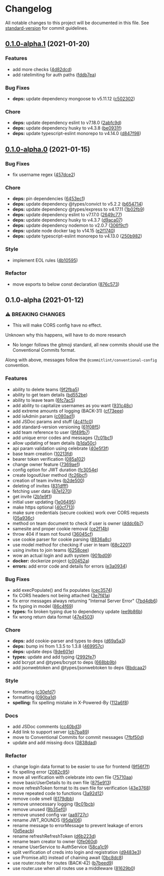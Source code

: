 # Changelog

All notable changes to this project will be documented in this file. See [standard-version](https://github.com/conventional-changelog/standard-version) for commit guidelines.

## [0.1.0-alpha.1](https://github.com/CTFNote/backend/compare/v0.1.0-alpha.0...v0.1.0-alpha.1) (2021-01-20)


### Features

* add more checks ([4d82dcd](https://github.com/CTFNote/backend/commit/4d82dcd72f136407031ffc09d6c3b2b5da3ff043))
* add ratelimiting for auth paths ([fddb7ea](https://github.com/CTFNote/backend/commit/fddb7ea3bff013383e08bb5e7e595a8c670b29c6))


### Bug Fixes

* **deps:** update dependency mongoose to v5.11.12 ([c502302](https://github.com/CTFNote/backend/commit/c502302d8d3f19119b93cec16cb4efa4cbbe4000))


### Chore

* **deps:** update dependency eslint to v7.18.0 ([2abfc9d](https://github.com/CTFNote/backend/commit/2abfc9db3a87e3e14f623902889ba1bbb7538ba1))
* **deps:** update dependency husky to v4.3.8 ([be0931f](https://github.com/CTFNote/backend/commit/be0931f7b9d08abe0b48512d2b34d0e40fc7a9fd))
* **deps:** update typescript-eslint monorepo to v4.14.0 ([d847f98](https://github.com/CTFNote/backend/commit/d847f98868451e642fc746df7f055769f0843cd5))

## [0.1.0-alpha.0](https://github.com/CTFNote/backend/compare/v0.1.0-alpha...v0.1.0-alpha.0) (2021-01-15)


### Bug Fixes

* fix username regex ([457dce2](https://github.com/CTFNote/backend/commit/457dce2f4e98adf4dac495a6aba4133b9a861c5a))


### Chore

* **deps:** pin dependencies ([6453ec1](https://github.com/CTFNote/backend/commit/6453ec1f76caf3752d403f248ae3e98329cbf491))
* **deps:** update dependency @types/convict to v5.2.2 ([b654714](https://github.com/CTFNote/backend/commit/b6547145fb19e733bdaa0bf25852c842fff8a9f7))
* **deps:** update dependency @types/express to v4.17.11 ([1b02fb9](https://github.com/CTFNote/backend/commit/1b02fb93b89c0e5db671a334630f65ced9df9d3d))
* **deps:** update dependency eslint to v7.17.0 ([2649c77](https://github.com/CTFNote/backend/commit/2649c7735f9be416e2b1f172cad0d5edac9199e8))
* **deps:** update dependency husky to v4.3.7 ([d9aca07](https://github.com/CTFNote/backend/commit/d9aca076b72f461129183f1147e5d4bbac674a7e))
* **deps:** update dependency nodemon to v2.0.7 ([306f9cf](https://github.com/CTFNote/backend/commit/306f9cf88765199f346678b5a9c8334d1011a63b))
* **deps:** update node docker tag to v14.15 ([e2f1740](https://github.com/CTFNote/backend/commit/e2f1740079f64cb4f29ffb9e1ff66cc85f399617))
* **deps:** update typescript-eslint monorepo to v4.13.0 ([250b982](https://github.com/CTFNote/backend/commit/250b9826ec4bb98954d60c909572173bf249fd90))


### Style

* implement EOL rules ([4b10595](https://github.com/CTFNote/backend/commit/4b105958c0ff56234d2c1f61739d60f1f346c02b))


### Refactor

* move exports to below const declaration ([876c573](https://github.com/CTFNote/backend/commit/876c573b77876d82b9e02fda929e15085f2776de))

## 0.1.0-alpha (2021-01-12)


### ⚠ BREAKING CHANGES

* This will make CORS config have no effect.

Unknown why this happens, will have to do more research
* No longer follows the gitmoji standard, all new commits should use the
Conventional Commits format.

Along with above, messages follow the `@commitlint/conventional-config` convention.

### Features

* ability to delete teams ([9f2fba5](https://github.com/CTFNote/backend/commit/9f2fba5949942c13dd3c61e6a0950dc48b67cb9c))
* ability to get team details ([bd552be](https://github.com/CTFNote/backend/commit/bd552beea4231b51c7737d0c1ad58624e7e6c54f))
* ability to leave team ([6fc7ac5](https://github.com/CTFNote/backend/commit/6fc7ac59410a8742dbee64c91ebc356669f04a3e))
* add ability to capitalize usernames as you want ([931c48c](https://github.com/CTFNote/backend/commit/931c48ce9b02cb823d45e728e14b714346d1ff79))
* add extreme amounts of logging (BACK-31) ([cf73eee](https://github.com/CTFNote/backend/commit/cf73eee1d8e9fbe77ecad402a755d6647af789c4))
* add isAdmin param ([c080ad1](https://github.com/CTFNote/backend/commit/c080ad1cc6c894217ea7719d02aefb490d8d0f07))
* add JSDoc params and stuff ([4c411c0](https://github.com/CTFNote/backend/commit/4c411c05108a1104afd604c6568b5e748880b55f))
* add standard-version versioning ([61f08f5](https://github.com/CTFNote/backend/commit/61f08f5af315e0dd2c25eddc926828d73d27db11))
* add team reference to user ([9f49fb7](https://github.com/CTFNote/backend/commit/9f49fb78bfc64da59382a9b7a7804204f93dfe3b))
* add unique error codes and messages ([7c01bc1](https://github.com/CTFNote/backend/commit/7c01bc187e24b47230cdeae2866352055fd1cf54))
* allow updating of team details ([b1da50c](https://github.com/CTFNote/backend/commit/b1da50c581f6e893bc7e2e7ba395c7da7322ddb3))
* api param validation using celebrate ([40e5f3f](https://github.com/CTFNote/backend/commit/40e5f3f77ab8a32b38de9ba1738afee35858a76a))
* base team creation ([10213fd](https://github.com/CTFNote/backend/commit/10213fd5683b5ce224992325b96f958372f2105e))
* bearer token verification ([085a102](https://github.com/CTFNote/backend/commit/085a1023cd98842dd8e29ab655aba644d5aa4168))
* change owner feature ([7369ae1](https://github.com/CTFNote/backend/commit/7369ae16bc078c9c2e19cd17232b97531579c5a4))
* config option for JWT duration ([fc3054e](https://github.com/CTFNote/backend/commit/fc3054eceb2595e37a4523bd160ee1c39a9b778b))
* create logoutUser method ([fc26bcf](https://github.com/CTFNote/backend/commit/fc26bcfc4751d5b1d913698fbcce72567b4e1f46))
* creation of team invites ([b2de500](https://github.com/CTFNote/backend/commit/b2de5008209947ae56514c3de8b1de4a652b7283))
* deleting of invites ([831dfff](https://github.com/CTFNote/backend/commit/831dfffb6b10ad9d79c23166284226f9e7e3c05a))
* fetching user data ([87e1270](https://github.com/CTFNote/backend/commit/87e12704dc0d2d4e2f2c08c1582aabb55bc1ed0f))
* get invite ([2b1e9f1](https://github.com/CTFNote/backend/commit/2b1e9f12dbcae2febd392482a6bf9b0718a03368))
* initial user updating ([1e06495](https://github.com/CTFNote/backend/commit/1e06495110e9443897c31579941e3ace98c49a9d))
* make https optional ([40cf713](https://github.com/CTFNote/backend/commit/40cf71326b5b757b5d8f97a37018ee3cdb4dfeca))
* make sure credentials (secure cookies) work over CORS requests ([05a936c](https://github.com/CTFNote/backend/commit/05a936c012a019896027bf5bf3a506cd19ca1dc2))
* method on team document to check if user is owner ([dddc6b7](https://github.com/CTFNote/backend/commit/dddc6b7b2b9fb403c092fd78fa2ce8db9a0978d5))
* samesite and proper cookie removal ([ce2f14b](https://github.com/CTFNote/backend/commit/ce2f14b9f02cad4402df24b456eedbf1d4a8174c))
* throw 404 if team not found ([36045cf](https://github.com/CTFNote/backend/commit/36045cf2f08af54681f26208c6e1d80910872d9e))
* use cookie parser for cookie parsing ([8836a8c](https://github.com/CTFNote/backend/commit/8836a8c8b7ee1f327a527f691cf10cb67e8b93e6))
* use model method for checking if user in team ([68c2201](https://github.com/CTFNote/backend/commit/68c22012039bee274b4bcdbba5c3cff2e8991d4a))
* using invites to join teams ([6258cee](https://github.com/CTFNote/backend/commit/6258cee75fdcb49d68a6f7068707231f714e56b1))
* wow an actual login and auth system ([901bd09](https://github.com/CTFNote/backend/commit/901bd095af158b040ef5d4f6ef293d003817ca2b))
* **docker:** dockerize project ([c00452a](https://github.com/CTFNote/backend/commit/c00452a7fd7cc582fd49603a613add47955093c7))
* **errors:** add error code and details for errors ([e3a0934](https://github.com/CTFNote/backend/commit/e3a0934824b5f303aac5d9c20a63cdfa7a35e874))


### Bug Fixes

* add execPopulate() and fix populates ([cec3574](https://github.com/CTFNote/backend/commit/cec35745fea36850f2fa101dee02d06561457922))
* fix CORS headers not being attached ([3e7f41a](https://github.com/CTFNote/backend/commit/3e7f41ae216655e7a1ac6209b4d9a90e713101fa))
* fix error messages always returning "Internal Server Error" ([7bd4db6](https://github.com/CTFNote/backend/commit/7bd4db6dcd1ac4312f2f6453fb253aade01acc89))
* fix typing in model ([86c4f69](https://github.com/CTFNote/backend/commit/86c4f6910997e77c55694ed5a20c03403a8adbe0))
* **types:** fix broken typing due to dependency update ([ee9b86b](https://github.com/CTFNote/backend/commit/ee9b86b2de22f42a79297a5e739cc262082a0fc6))
* fix wrong return data format ([47e4503](https://github.com/CTFNote/backend/commit/47e4503d01be54bcc0fd240d6a4410e0cab4f103))


### Chore

* **deps:** add cookie-parser and types to deps ([d69a5a3](https://github.com/CTFNote/backend/commit/d69a5a3c7d2ed681a52448f774e056972bb3c90c))
* **deps:** bump ini from 1.3.5 to 1.3.8 ([469957c](https://github.com/CTFNote/backend/commit/469957c80288a519e03e04f00ecf127bb588393e))
* **deps:** update deps ([9de601e](https://github.com/CTFNote/backend/commit/9de601ec67d8cfbe7489f0788ba28dda0ba914ce))
* **types:** update and add typing ([2992fe7](https://github.com/CTFNote/backend/commit/2992fe7e9afb3d7a41d87808a96f940789a5b49d))
* add bcrypt and @types/bcrypt to deps ([668bb9b](https://github.com/CTFNote/backend/commit/668bb9bd6908d45a62367464bf4f4a251528f502))
* add jsonwebtoken and @types/jsonwebtoken to deps ([8bdcaa2](https://github.com/CTFNote/backend/commit/8bdcaa2d0048184386482cb63636104c51721c74))


### Style

* formatting ([c30efd7](https://github.com/CTFNote/backend/commit/c30efd791c35fcf98c93bf48f1f1db11ae710524))
* formatting ([090ba1d](https://github.com/CTFNote/backend/commit/090ba1d2a8bca26142f88be9c1e1c277166f0cc5))
* **spelling:** fix spelling mistake in X-Powered-By ([112a6f8](https://github.com/CTFNote/backend/commit/112a6f8f478731727327952a83d7a093e8bd716f))


### Docs

* add JSDoc comments ([cc40bd3](https://github.com/CTFNote/backend/commit/cc40bd33f7461646aed3244cd053bb6f31098691))
* Add link to support server ([cb7ba89](https://github.com/CTFNote/backend/commit/cb7ba897796aa7747351105d9a10236b2bb6e5ed))
* move to Conventional Commits for commit messages ([7fbf50d](https://github.com/CTFNote/backend/commit/7fbf50dcc90b23fe8123cd00778d09386191f200))
* update and add missing docs ([0838dad](https://github.com/CTFNote/backend/commit/0838dad0fb8a30dc5b911157ad51a7227431231c))


### Refactor

* change login data format to be easier to use for frontend ([9f56f7f](https://github.com/CTFNote/backend/commit/9f56f7ff007659ea57381c2718dca0cb58e45ba3))
* fix spelling error ([2082c95](https://github.com/CTFNote/backend/commit/2082c955457f003a50be296690aae9df6a32193c))
* move all verification with celebrate into own file ([75710aa](https://github.com/CTFNote/backend/commit/75710aa04b046ad797f24421a446e8053f3400be))
* move basicUserDetails to its own file ([875e913](https://github.com/CTFNote/backend/commit/875e913c17f06619cb718ad14ad46f656abacec4))
* move refreshToken format to its own file for verification ([43e3768](https://github.com/CTFNote/backend/commit/43e3768e8df736f0800ae3596ef3fe045cb55ffb))
* move repeated code to functions ([3a92d12](https://github.com/CTFNote/backend/commit/3a92d12d86b387c854995216eb8b18de0dfed74d))
* remove code smell ([6179dbb](https://github.com/CTFNote/backend/commit/6179dbbe2bb93369b5cb8c52cff29d0f22b1937a))
* remove unnecessary logging ([9c01bcb](https://github.com/CTFNote/backend/commit/9c01bcb9b52f11a45e4f7ba6bc52d4fdb5cc9ce2))
* remove unused ([9b35ef0](https://github.com/CTFNote/backend/commit/9b35ef05f03c473c3b698e03c0ed8ec5c7429708))
* remove unused config var ([aa9727c](https://github.com/CTFNote/backend/commit/aa9727ca3d8e3ea36425b93c7868044f0227e15f))
* rename JWT_ROUNDS ([95da106](https://github.com/CTFNote/backend/commit/95da106241a384d49926bffa53930f1072620a7d))
* rename message to errorMessage to prevent leakage of errors ([0d5eacb](https://github.com/CTFNote/backend/commit/0d5eacb3a79c962a65e96cd2275ad04ca150c9e1))
* rename refreshRefreshToken ([d6b223d](https://github.com/CTFNote/backend/commit/d6b223d55bee9631c95ed87f78a4c1ad7a403e74))
* rename team creator to owner ([0fe060d](https://github.com/CTFNote/backend/commit/0fe060da6fbca52e9eaacb9ef1a925b5b916f5f9))
* rename UserService to AuthService ([58ca1c9](https://github.com/CTFNote/backend/commit/58ca1c9b21038bb3bb834f4d8f1e62ed69456f1c))
* split verification of creds into login and registration ([d9483e3](https://github.com/CTFNote/backend/commit/d9483e3f6ecdb0ca84a9b1a17299d283d30b0637))
* use Promise.all() instead of chaining await ([0bc8dc8](https://github.com/CTFNote/backend/commit/0bc8dc86683b216a7b8bb09a4d3391c2472f7f4f))
* use router.route for routes (BACK-42) ([b7beed9](https://github.com/CTFNote/backend/commit/b7beed988c148c6912691fcbc291064686e03228))
* use router.use when all routes use a middleware ([81629b0](https://github.com/CTFNote/backend/commit/81629b0f4cc3321a0a0535d36082c0c0ed695596))
